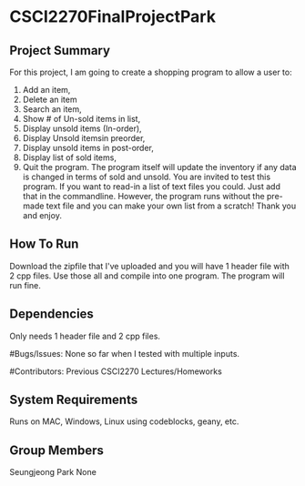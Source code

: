 # CSCI2270FinalProjectPark
## Project Summary

For this project, I am going to create a shopping program to allow a user to:
1. Add an item, 
2. Delete an item 
3. Search an item, 
4. Show # of Un-sold items in list,
5. Display unsold items (In-order),
6. Display Unsold itemsin preorder,
7. Display unsold items in post-order,
8. Display list of sold items,
9. Quit the program. 
The program itself will update the inventory if any data is changed in terms of sold and unsold. You are invited to test this program. If you want to read-in a list of text files you could. Just add that in the commandline. However, the program runs without the pre-made text file and you can make your own list from a scratch! Thank you and enjoy.


## How To Run
Download the zipfile that I've uploaded and you will have 1 header file with 2 cpp files.
Use those all and compile into one program. The program will run fine.

## Dependencies
Only needs 1 header file and 2 cpp files.

#Bugs/Issues:
None so far when I tested with multiple inputs.

#Contributors:
Previous CSCI2270 Lectures/Homeworks

## System Requirements
Runs on MAC, Windows, Linux using codeblocks, geany, etc.
## Group Members
Seungjeong Park
None
